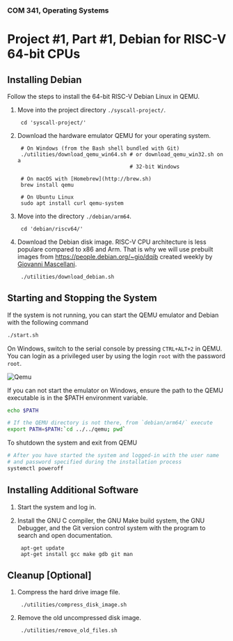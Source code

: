 ### COM 341, Operating Systems
# Project #1, Part #1, Debian for RISC-V 64-bit CPUs

## Installing Debian

Follow the steps to install the 64-bit RISC-V Debian Linux in QEMU.

1. Move into the project directory `./syscall-project/`.

        cd 'syscall-project/'

2. Download the hardware emulator QEMU for your operating system.

        # On Windows (from the Bash shell bundled with Git)
        ./utilities/download_qemu_win64.sh # or download_qemu_win32.sh on a
                                           # 32-bit Windows

        # On macOS with [Homebrew](http://brew.sh)
        brew install qemu

        # On Ubuntu Linux
        sudo apt install curl qemu-system

3. Move into the directory `./debian/arm64`.

        cd 'debian/riscv64/'

4. Download the Debian disk image. RISC-V CPU architecture is less populare
   compared to x86 and Arm. That is why we will use prebuilt images from
   <https://people.debian.org/~gio/dqib> created weekly by
   [Giovanni Mascellani](https://wiki.debian.org/GiovanniMascellani).

        ./utilities/download_debian.sh

## Starting and Stopping the System

If the system is not running, you can start the QEMU emulator and Debian with
the following command

```bash
./start.sh
```

On Windows, switch to the serial console by pressing `CTRL+ALT+2` in QEMU. You
can login as a privileged user by using the login `root` with the password
`root`.

![Qemu](https://i.imgur.com/WD8RVzq.png)

If you can not start the emulator on Windows, ensure the path to the QEMU
executable is in the $PATH environment variable.

```bash
echo $PATH

# If the QEMU directory is not there, from `debian/arm64/` execute
export PATH=$PATH:`cd ../../qemu; pwd`
```

To shutdown the system and exit from QEMU

```bash
# After you have started the system and logged-in with the user name
# and password specified during the installation process
systemctl poweroff
```

## Installing Additional Software

1. Start the system and log in.

2. Install the GNU C compiler, the GNU Make build system, the GNU Debugger, and
   the Git version control system with the program to search and open
   documentation.

        apt-get update
        apt-get install gcc make gdb git man

## Cleanup [Optional]

1. Compress the hard drive image file.

        ./utilities/compress_disk_image.sh

2. Remove the old uncompressed disk image.

        ./utilities/remove_old_files.sh
